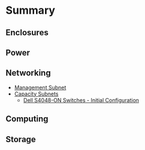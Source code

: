 # Summary

## Enclosures

## Power

## Networking

* [Management Subnet](networking/management/README.md)
* [Capacity Subnets](networking/capacity/README.md)
    * [Dell S4048-ON Switches - Initial Configuration](networking/capacity/00_s4048-initial-configuration.md)

## Computing

## Storage
